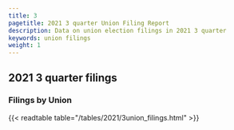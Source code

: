 ```yaml
---
title: 3
pagetitle: 2021 3 quarter Union Filing Report
description: Data on union election filings in 2021 3 quarter 
keywords: union filings
weight: 1
---
```


## 2021 3 quarter filings

### Filings by Union
{{< readtable table="/tables/2021/3union_filings.html" >}}
